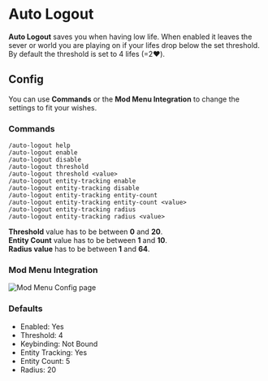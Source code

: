# Auto Logout
**Auto Logout** saves you when having low life. When enabled it leaves the sever or world you are playing on if your lifes drop below the set threshold. By default the threshold is set to 4 lifes (=2❤️).

## Config
You can use **Commands** or the **Mod Menu Integration** to change the settings to fit your wishes.

### Commands
```
/auto-logout help
/auto-logout enable
/auto-logout disable
/auto-logout threshold
/auto-logout threshold <value>
/auto-logout entity-tracking enable
/auto-logout entity-tracking disable
/auto-logout entity-tracking entity-count
/auto-logout entity-tracking entity-count <value>
/auto-logout entity-tracking radius
/auto-logout entity-tracking radius <value>
```
**Threshold** value has to be between **0** and **20**.<br/>
**Entity Count** value has to be between **1** and **10**.<br/>
**Radius value** has to be between **1** and **64**.

### Mod Menu Integration
![Mod Menu Config page](https://cdn.modrinth.com/data/cached_images/dd33dd278c307099613a617cdb4a670ac80b0c08_0.webp)

### Defaults
- Enabled: Yes
- Threshold: 4
- Keybinding: Not Bound
- Entity Tracking: Yes
- Entity Count: 5
- Radius: 20
